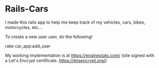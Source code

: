 Rails-Cars
==========

I made this rails app to help me keep track of my vehicles, cars, bikes, motorcycles, etc...

To create a new user user, do the following!

rake car_app:add_user

My working implementation is at https://enginestats.com/ (site signed with a Let's Encrypt certificate. https://letsencrypt.org/)
